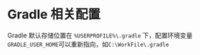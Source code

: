 # Gradle 相关配置

Gradle 默认存储位置在 `%USERPROFILE%\.gradle` 下，配置环境变量`GRADLE_USER_HOME`可以重新指向，如`C:\WorkFile\.gradle`

